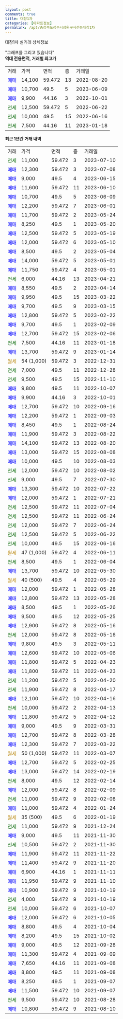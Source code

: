 ```yaml
---
layout: post
comments: true
title: 대창1차
categories: [아파트정보]
permalink: /apt/충청북도청주시청원구사천동대창1차
---
```


대창1차 실거래 상세정보

<script type="text/javascript">
  google.charts.load('current', {'packages':['line', 'corechart']});
  google.charts.setOnLoadCallback(drawChart);

  function drawChart() {
    var data = new google.visualization.DataTable();
    data.addColumn('date', '거래일');
    data.addColumn('number', "매매");
    data.addColumn('number', "전세");
    data.addColumn('number', "전매");

    data.addRows([[new Date(Date.parse("2023-07-10")), null, 11000, null], [new Date(Date.parse("2023-07-08")), 12300, null, null], [new Date(Date.parse("2023-06-15")), 9000, null, null], [new Date(Date.parse("2023-06-10")), 11600, null, null], [new Date(Date.parse("2023-06-09")), 10700, null, null], [new Date(Date.parse("2023-06-01")), 12200, null, null], [new Date(Date.parse("2023-05-24")), 11700, null, null], [new Date(Date.parse("2023-05-20")), 8250, null, null], [new Date(Date.parse("2023-05-19")), 12500, null, null], [new Date(Date.parse("2023-05-10")), 12000, null, null], [new Date(Date.parse("2023-05-04")), 8500, null, null], [new Date(Date.parse("2023-05-01")), 14000, null, null], [new Date(Date.parse("2023-05-01")), 11750, null, null], [new Date(Date.parse("2023-04-21")), null, 6000, null], [new Date(Date.parse("2023-04-14")), 8550, null, null], [new Date(Date.parse("2023-03-22")), 9950, null, null], [new Date(Date.parse("2023-03-15")), 9700, null, null], [new Date(Date.parse("2023-02-22")), 12800, null, null], [new Date(Date.parse("2023-02-09")), 9700, null, null], [new Date(Date.parse("2023-02-06")), 12700, null, null], [new Date(Date.parse("2023-01-18")), null, 7500, null], [new Date(Date.parse("2023-01-14")), 13700, null, null], [new Date(Date.parse("2022-12-31")), null, null, null], [new Date(Date.parse("2022-12-28")), null, 7000, null], [new Date(Date.parse("2022-11-10")), null, 9500, null], [new Date(Date.parse("2022-10-07")), 9800, null, null], [new Date(Date.parse("2022-10-01")), 9900, null, null], [new Date(Date.parse("2022-09-16")), 12700, null, null], [new Date(Date.parse("2022-09-03")), 12200, null, null], [new Date(Date.parse("2022-08-24")), 8450, null, null], [new Date(Date.parse("2022-08-22")), 11900, null, null], [new Date(Date.parse("2022-08-20")), 14100, null, null], [new Date(Date.parse("2022-08-08")), 13000, null, null], [new Date(Date.parse("2022-08-03")), 10000, null, null], [new Date(Date.parse("2022-08-02")), null, 12000, null], [new Date(Date.parse("2022-07-30")), null, 9000, null], [new Date(Date.parse("2022-07-22")), 13300, null, null], [new Date(Date.parse("2022-07-21")), 12000, null, null], [new Date(Date.parse("2022-07-04")), null, 12500, null], [new Date(Date.parse("2022-06-24")), null, 12500, null], [new Date(Date.parse("2022-06-24")), null, 12000, null], [new Date(Date.parse("2022-06-22")), null, 12500, null], [new Date(Date.parse("2022-06-16")), null, 10000, null], [new Date(Date.parse("2022-06-11")), null, null, null], [new Date(Date.parse("2022-06-04")), null, 8500, null], [new Date(Date.parse("2022-05-30")), 13700, null, null], [new Date(Date.parse("2022-05-29")), null, null, null], [new Date(Date.parse("2022-05-28")), 12000, null, null], [new Date(Date.parse("2022-05-28")), 12800, null, null], [new Date(Date.parse("2022-05-26")), 8500, null, null], [new Date(Date.parse("2022-05-25")), 9500, null, null], [new Date(Date.parse("2022-05-16")), 12900, null, null], [new Date(Date.parse("2022-05-16")), null, 12000, null], [new Date(Date.parse("2022-05-11")), 9800, null, null], [new Date(Date.parse("2022-05-06")), 12600, null, null], [new Date(Date.parse("2022-04-23")), 11800, null, null], [new Date(Date.parse("2022-04-23")), 11800, null, null], [new Date(Date.parse("2022-04-20")), null, 11200, null], [new Date(Date.parse("2022-04-17")), null, 11900, null], [new Date(Date.parse("2022-04-16")), 12100, null, null], [new Date(Date.parse("2022-04-13")), null, 10000, null], [new Date(Date.parse("2022-04-12")), 11800, null, null], [new Date(Date.parse("2022-03-31")), 9000, null, null], [new Date(Date.parse("2022-03-28")), 12700, null, null], [new Date(Date.parse("2022-03-22")), 12300, null, null], [new Date(Date.parse("2022-03-07")), null, null, null], [new Date(Date.parse("2022-02-25")), 12700, null, null], [new Date(Date.parse("2022-02-19")), 13000, null, null], [new Date(Date.parse("2022-02-14")), null, 8000, null], [new Date(Date.parse("2022-02-09")), 12000, null, null], [new Date(Date.parse("2022-02-08")), null, 11000, null], [new Date(Date.parse("2022-01-24")), 11000, null, null], [new Date(Date.parse("2022-01-19")), null, null, null], [new Date(Date.parse("2021-12-24")), null, 11000, null], [new Date(Date.parse("2021-11-30")), 9000, null, null], [new Date(Date.parse("2021-11-30")), null, 10500, null], [new Date(Date.parse("2021-11-22")), 11900, null, null], [new Date(Date.parse("2021-11-20")), 11400, null, null], [new Date(Date.parse("2021-11-11")), 6900, null, null], [new Date(Date.parse("2021-11-10")), 11950, null, null], [new Date(Date.parse("2021-10-19")), 10900, null, null], [new Date(Date.parse("2021-10-19")), null, 4000, null], [new Date(Date.parse("2021-10-07")), null, 10000, null], [new Date(Date.parse("2021-10-05")), 12000, null, null], [new Date(Date.parse("2021-10-04")), 8800, null, null], [new Date(Date.parse("2021-10-02")), 8200, null, null], [new Date(Date.parse("2021-09-28")), 9000, null, null], [new Date(Date.parse("2021-09-09")), 11300, null, null], [new Date(Date.parse("2021-09-08")), 7650, null, null], [new Date(Date.parse("2021-09-08")), 8800, null, null], [new Date(Date.parse("2021-09-07")), 8250, null, null], [new Date(Date.parse("2021-09-07")), 11500, null, null], [new Date(Date.parse("2021-08-28")), null, 9500, null], [new Date(Date.parse("2021-08-10")), 10800, null, null]]);

    var options = {
      hAxis: {
        format: 'yyyy/MM/dd'
      },    
      lineWidth: 0,
      pointsVisible: true,    
      title: '최근 1년간 유형별 실거래가 분포',
      legend: { position: 'bottom' }
    };

    var formatter = new google.visualization.NumberFormat({pattern:'###,###'} );
    formatter.format(data, 1);
    formatter.format(data, 2);
    
    setTimeout(function() {
        var chart = new google.visualization.LineChart(document.getElementById('columnchart_material'));
        chart.draw(data, (options));
        document.getElementById('loading').style.display = 'none';
    }, 200);
  }
</script>


<div id="loading" style="z-index:20; display: block; margin-left: 0px">"그래프를 그리고 있습니다"</div>
<div id="columnchart_material" style="width: 95%; margin-left: 0px; display: block"></div>
<!-- contents start -->
<b>역대 전용면적, 거래별 최고가</b>
<table class="sortable">
    <tr>
      <td>거래</td>
      <td>가격</td>
      <td>면적</td>
      <td>층</td>
      <td>거래일</td>
    </tr>
        <tr>
          <td><a style="color: blue">매매</a></td>
          <td>14,100</td>
          <td>59.472</td>
          <td>13</td>
          <td>2022-08-20</td>
        </tr>            <tr>
          <td><a style="color: blue">매매</a></td>
          <td>10,700</td>
          <td>49.5</td>
          <td>5</td>
          <td>2023-06-09</td>
        </tr>            <tr>
          <td><a style="color: blue">매매</a></td>
          <td>9,900</td>
          <td>44.16</td>
          <td>3</td>
          <td>2022-10-01</td>
        </tr>        
        <tr>
              <td><a style="color: darkgreen">전세</a></td>
              <td>12,500</td>
              <td>59.472</td>
              <td>5</td>
              <td>2022-06-22</td>
            </tr>            <tr>
              <td><a style="color: darkgreen">전세</a></td>
              <td>10,000</td>
              <td>49.5</td>
              <td>15</td>
              <td>2022-06-16</td>
            </tr>            <tr>
              <td><a style="color: darkgreen">전세</a></td>
              <td>7,500</td>
              <td>44.16</td>
              <td>11</td>
              <td>2023-01-18</td>
            </tr>        
    
</table>

<b>최근 1년간 거래 내역</b>

<table class="sortable">
    <tr>
      <td>거래</td>
      <td>가격</td>
      <td>면적</td>
      <td>층</td>
      <td>거래일</td>
    </tr>
    <tr>
      <td><a style="color: darkgreen">전세</a></td>
      <td>11,000</td>
      <td>59.472</td>
      <td>3</td>
      <td>2023-07-10</td>
    </tr>          <tr>
      <td><a style="color: blue">매매</a></td>
      <td>12,300</td>
      <td>59.472</td>
      <td>3</td>
      <td>2023-07-08</td>
    </tr>          <tr>
      <td><a style="color: blue">매매</a></td>
      <td>9,000</td>
      <td>49.5</td>
      <td>4</td>
      <td>2023-06-15</td>
    </tr>          <tr>
      <td><a style="color: blue">매매</a></td>
      <td>11,600</td>
      <td>59.472</td>
      <td>11</td>
      <td>2023-06-10</td>
    </tr>          <tr>
      <td><a style="color: blue">매매</a></td>
      <td>10,700</td>
      <td>49.5</td>
      <td>5</td>
      <td>2023-06-09</td>
    </tr>          <tr>
      <td><a style="color: blue">매매</a></td>
      <td>12,200</td>
      <td>59.472</td>
      <td>7</td>
      <td>2023-06-01</td>
    </tr>          <tr>
      <td><a style="color: blue">매매</a></td>
      <td>11,700</td>
      <td>59.472</td>
      <td>2</td>
      <td>2023-05-24</td>
    </tr>          <tr>
      <td><a style="color: blue">매매</a></td>
      <td>8,250</td>
      <td>49.5</td>
      <td>1</td>
      <td>2023-05-20</td>
    </tr>          <tr>
      <td><a style="color: blue">매매</a></td>
      <td>12,500</td>
      <td>59.472</td>
      <td>5</td>
      <td>2023-05-19</td>
    </tr>          <tr>
      <td><a style="color: blue">매매</a></td>
      <td>12,000</td>
      <td>59.472</td>
      <td>6</td>
      <td>2023-05-10</td>
    </tr>          <tr>
      <td><a style="color: blue">매매</a></td>
      <td>8,500</td>
      <td>49.5</td>
      <td>2</td>
      <td>2023-05-04</td>
    </tr>          <tr>
      <td><a style="color: blue">매매</a></td>
      <td>14,000</td>
      <td>59.472</td>
      <td>5</td>
      <td>2023-05-01</td>
    </tr>          <tr>
      <td><a style="color: blue">매매</a></td>
      <td>11,750</td>
      <td>59.472</td>
      <td>4</td>
      <td>2023-05-01</td>
    </tr>          <tr>
      <td><a style="color: darkgreen">전세</a></td>
      <td>6,000</td>
      <td>44.16</td>
      <td>13</td>
      <td>2023-04-21</td>
    </tr>          <tr>
      <td><a style="color: blue">매매</a></td>
      <td>8,550</td>
      <td>49.5</td>
      <td>2</td>
      <td>2023-04-14</td>
    </tr>          <tr>
      <td><a style="color: blue">매매</a></td>
      <td>9,950</td>
      <td>49.5</td>
      <td>15</td>
      <td>2023-03-22</td>
    </tr>          <tr>
      <td><a style="color: blue">매매</a></td>
      <td>9,700</td>
      <td>49.5</td>
      <td>9</td>
      <td>2023-03-15</td>
    </tr>          <tr>
      <td><a style="color: blue">매매</a></td>
      <td>12,800</td>
      <td>59.472</td>
      <td>5</td>
      <td>2023-02-22</td>
    </tr>          <tr>
      <td><a style="color: blue">매매</a></td>
      <td>9,700</td>
      <td>49.5</td>
      <td>1</td>
      <td>2023-02-09</td>
    </tr>          <tr>
      <td><a style="color: blue">매매</a></td>
      <td>12,700</td>
      <td>59.472</td>
      <td>15</td>
      <td>2023-02-06</td>
    </tr>          <tr>
      <td><a style="color: darkgreen">전세</a></td>
      <td>7,500</td>
      <td>44.16</td>
      <td>11</td>
      <td>2023-01-18</td>
    </tr>          <tr>
      <td><a style="color: blue">매매</a></td>
      <td>13,700</td>
      <td>59.472</td>
      <td>9</td>
      <td>2023-01-14</td>
    </tr>          <tr>
      <td><a style="color: darkgoldenrod">월세</a></td>
      <td>54 (1,000)</td>
      <td>59.472</td>
      <td>3</td>
      <td>2022-12-31</td>
    </tr>          <tr>
      <td><a style="color: darkgreen">전세</a></td>
      <td>7,000</td>
      <td>49.5</td>
      <td>11</td>
      <td>2022-12-28</td>
    </tr>          <tr>
      <td><a style="color: darkgreen">전세</a></td>
      <td>9,500</td>
      <td>49.5</td>
      <td>15</td>
      <td>2022-11-10</td>
    </tr>          <tr>
      <td><a style="color: blue">매매</a></td>
      <td>9,800</td>
      <td>49.5</td>
      <td>11</td>
      <td>2022-10-07</td>
    </tr>          <tr>
      <td><a style="color: blue">매매</a></td>
      <td>9,900</td>
      <td>44.16</td>
      <td>3</td>
      <td>2022-10-01</td>
    </tr>          <tr>
      <td><a style="color: blue">매매</a></td>
      <td>12,700</td>
      <td>59.472</td>
      <td>10</td>
      <td>2022-09-16</td>
    </tr>          <tr>
      <td><a style="color: blue">매매</a></td>
      <td>12,200</td>
      <td>59.472</td>
      <td>1</td>
      <td>2022-09-03</td>
    </tr>          <tr>
      <td><a style="color: blue">매매</a></td>
      <td>8,450</td>
      <td>49.5</td>
      <td>1</td>
      <td>2022-08-24</td>
    </tr>          <tr>
      <td><a style="color: blue">매매</a></td>
      <td>11,900</td>
      <td>59.472</td>
      <td>3</td>
      <td>2022-08-22</td>
    </tr>          <tr>
      <td><a style="color: blue">매매</a></td>
      <td>14,100</td>
      <td>59.472</td>
      <td>13</td>
      <td>2022-08-20</td>
    </tr>          <tr>
      <td><a style="color: blue">매매</a></td>
      <td>13,000</td>
      <td>59.472</td>
      <td>15</td>
      <td>2022-08-08</td>
    </tr>          <tr>
      <td><a style="color: blue">매매</a></td>
      <td>10,000</td>
      <td>49.5</td>
      <td>10</td>
      <td>2022-08-03</td>
    </tr>          <tr>
      <td><a style="color: darkgreen">전세</a></td>
      <td>12,000</td>
      <td>59.472</td>
      <td>10</td>
      <td>2022-08-02</td>
    </tr>          <tr>
      <td><a style="color: darkgreen">전세</a></td>
      <td>9,000</td>
      <td>49.5</td>
      <td>7</td>
      <td>2022-07-30</td>
    </tr>          <tr>
      <td><a style="color: blue">매매</a></td>
      <td>13,300</td>
      <td>59.472</td>
      <td>10</td>
      <td>2022-07-22</td>
    </tr>          <tr>
      <td><a style="color: blue">매매</a></td>
      <td>12,000</td>
      <td>59.472</td>
      <td>1</td>
      <td>2022-07-21</td>
    </tr>          <tr>
      <td><a style="color: darkgreen">전세</a></td>
      <td>12,500</td>
      <td>59.472</td>
      <td>11</td>
      <td>2022-07-04</td>
    </tr>          <tr>
      <td><a style="color: darkgreen">전세</a></td>
      <td>12,500</td>
      <td>59.472</td>
      <td>11</td>
      <td>2022-06-24</td>
    </tr>          <tr>
      <td><a style="color: darkgreen">전세</a></td>
      <td>12,000</td>
      <td>59.472</td>
      <td>7</td>
      <td>2022-06-24</td>
    </tr>          <tr>
      <td><a style="color: darkgreen">전세</a></td>
      <td>12,500</td>
      <td>59.472</td>
      <td>5</td>
      <td>2022-06-22</td>
    </tr>          <tr>
      <td><a style="color: darkgreen">전세</a></td>
      <td>10,000</td>
      <td>49.5</td>
      <td>15</td>
      <td>2022-06-16</td>
    </tr>          <tr>
      <td><a style="color: darkgoldenrod">월세</a></td>
      <td>47 (1,000)</td>
      <td>59.472</td>
      <td>4</td>
      <td>2022-06-11</td>
    </tr>          <tr>
      <td><a style="color: darkgreen">전세</a></td>
      <td>8,500</td>
      <td>49.5</td>
      <td>1</td>
      <td>2022-06-04</td>
    </tr>          <tr>
      <td><a style="color: blue">매매</a></td>
      <td>13,700</td>
      <td>59.472</td>
      <td>10</td>
      <td>2022-05-30</td>
    </tr>          <tr>
      <td><a style="color: darkgoldenrod">월세</a></td>
      <td>40 (500)</td>
      <td>49.5</td>
      <td>4</td>
      <td>2022-05-29</td>
    </tr>          <tr>
      <td><a style="color: blue">매매</a></td>
      <td>12,000</td>
      <td>59.472</td>
      <td>1</td>
      <td>2022-05-28</td>
    </tr>          <tr>
      <td><a style="color: blue">매매</a></td>
      <td>12,800</td>
      <td>59.472</td>
      <td>13</td>
      <td>2022-05-28</td>
    </tr>          <tr>
      <td><a style="color: blue">매매</a></td>
      <td>8,500</td>
      <td>49.5</td>
      <td>1</td>
      <td>2022-05-26</td>
    </tr>          <tr>
      <td><a style="color: blue">매매</a></td>
      <td>9,500</td>
      <td>49.5</td>
      <td>12</td>
      <td>2022-05-25</td>
    </tr>          <tr>
      <td><a style="color: blue">매매</a></td>
      <td>12,900</td>
      <td>59.472</td>
      <td>8</td>
      <td>2022-05-16</td>
    </tr>          <tr>
      <td><a style="color: darkgreen">전세</a></td>
      <td>12,000</td>
      <td>59.472</td>
      <td>8</td>
      <td>2022-05-16</td>
    </tr>          <tr>
      <td><a style="color: blue">매매</a></td>
      <td>9,800</td>
      <td>49.5</td>
      <td>3</td>
      <td>2022-05-11</td>
    </tr>          <tr>
      <td><a style="color: blue">매매</a></td>
      <td>12,600</td>
      <td>59.472</td>
      <td>10</td>
      <td>2022-05-06</td>
    </tr>          <tr>
      <td><a style="color: blue">매매</a></td>
      <td>11,800</td>
      <td>59.472</td>
      <td>5</td>
      <td>2022-04-23</td>
    </tr>          <tr>
      <td><a style="color: blue">매매</a></td>
      <td>11,800</td>
      <td>59.472</td>
      <td>11</td>
      <td>2022-04-23</td>
    </tr>          <tr>
      <td><a style="color: darkgreen">전세</a></td>
      <td>11,200</td>
      <td>59.472</td>
      <td>5</td>
      <td>2022-04-20</td>
    </tr>          <tr>
      <td><a style="color: darkgreen">전세</a></td>
      <td>11,900</td>
      <td>59.472</td>
      <td>8</td>
      <td>2022-04-17</td>
    </tr>          <tr>
      <td><a style="color: blue">매매</a></td>
      <td>12,100</td>
      <td>59.472</td>
      <td>10</td>
      <td>2022-04-16</td>
    </tr>          <tr>
      <td><a style="color: darkgreen">전세</a></td>
      <td>10,000</td>
      <td>59.472</td>
      <td>2</td>
      <td>2022-04-13</td>
    </tr>          <tr>
      <td><a style="color: blue">매매</a></td>
      <td>11,800</td>
      <td>59.472</td>
      <td>5</td>
      <td>2022-04-12</td>
    </tr>          <tr>
      <td><a style="color: blue">매매</a></td>
      <td>9,000</td>
      <td>49.5</td>
      <td>9</td>
      <td>2022-03-31</td>
    </tr>          <tr>
      <td><a style="color: blue">매매</a></td>
      <td>12,700</td>
      <td>59.472</td>
      <td>8</td>
      <td>2022-03-28</td>
    </tr>          <tr>
      <td><a style="color: blue">매매</a></td>
      <td>12,300</td>
      <td>59.472</td>
      <td>7</td>
      <td>2022-03-22</td>
    </tr>          <tr>
      <td><a style="color: darkgoldenrod">월세</a></td>
      <td>50 (1,000)</td>
      <td>59.472</td>
      <td>11</td>
      <td>2022-03-07</td>
    </tr>          <tr>
      <td><a style="color: blue">매매</a></td>
      <td>12,700</td>
      <td>59.472</td>
      <td>5</td>
      <td>2022-02-25</td>
    </tr>          <tr>
      <td><a style="color: blue">매매</a></td>
      <td>13,000</td>
      <td>59.472</td>
      <td>14</td>
      <td>2022-02-19</td>
    </tr>          <tr>
      <td><a style="color: darkgreen">전세</a></td>
      <td>8,000</td>
      <td>49.5</td>
      <td>12</td>
      <td>2022-02-14</td>
    </tr>          <tr>
      <td><a style="color: blue">매매</a></td>
      <td>12,000</td>
      <td>59.472</td>
      <td>8</td>
      <td>2022-02-09</td>
    </tr>          <tr>
      <td><a style="color: darkgreen">전세</a></td>
      <td>11,000</td>
      <td>59.472</td>
      <td>9</td>
      <td>2022-02-08</td>
    </tr>          <tr>
      <td><a style="color: blue">매매</a></td>
      <td>11,000</td>
      <td>59.472</td>
      <td>4</td>
      <td>2022-01-24</td>
    </tr>          <tr>
      <td><a style="color: darkgoldenrod">월세</a></td>
      <td>35 (500)</td>
      <td>49.5</td>
      <td>6</td>
      <td>2022-01-19</td>
    </tr>          <tr>
      <td><a style="color: darkgreen">전세</a></td>
      <td>11,000</td>
      <td>59.472</td>
      <td>9</td>
      <td>2021-12-24</td>
    </tr>          <tr>
      <td><a style="color: blue">매매</a></td>
      <td>9,000</td>
      <td>49.5</td>
      <td>11</td>
      <td>2021-11-30</td>
    </tr>          <tr>
      <td><a style="color: darkgreen">전세</a></td>
      <td>10,500</td>
      <td>59.472</td>
      <td>2</td>
      <td>2021-11-30</td>
    </tr>          <tr>
      <td><a style="color: blue">매매</a></td>
      <td>11,900</td>
      <td>59.472</td>
      <td>11</td>
      <td>2021-11-22</td>
    </tr>          <tr>
      <td><a style="color: blue">매매</a></td>
      <td>11,400</td>
      <td>59.472</td>
      <td>9</td>
      <td>2021-11-20</td>
    </tr>          <tr>
      <td><a style="color: blue">매매</a></td>
      <td>6,900</td>
      <td>44.16</td>
      <td>1</td>
      <td>2021-11-11</td>
    </tr>          <tr>
      <td><a style="color: blue">매매</a></td>
      <td>11,950</td>
      <td>59.472</td>
      <td>9</td>
      <td>2021-11-10</td>
    </tr>          <tr>
      <td><a style="color: blue">매매</a></td>
      <td>10,900</td>
      <td>59.472</td>
      <td>9</td>
      <td>2021-10-19</td>
    </tr>          <tr>
      <td><a style="color: darkgreen">전세</a></td>
      <td>4,000</td>
      <td>59.472</td>
      <td>9</td>
      <td>2021-10-19</td>
    </tr>          <tr>
      <td><a style="color: darkgreen">전세</a></td>
      <td>10,000</td>
      <td>59.472</td>
      <td>6</td>
      <td>2021-10-07</td>
    </tr>          <tr>
      <td><a style="color: blue">매매</a></td>
      <td>12,000</td>
      <td>59.472</td>
      <td>6</td>
      <td>2021-10-05</td>
    </tr>          <tr>
      <td><a style="color: blue">매매</a></td>
      <td>8,800</td>
      <td>49.5</td>
      <td>4</td>
      <td>2021-10-04</td>
    </tr>          <tr>
      <td><a style="color: blue">매매</a></td>
      <td>8,200</td>
      <td>49.5</td>
      <td>15</td>
      <td>2021-10-02</td>
    </tr>          <tr>
      <td><a style="color: blue">매매</a></td>
      <td>9,000</td>
      <td>49.5</td>
      <td>12</td>
      <td>2021-09-28</td>
    </tr>          <tr>
      <td><a style="color: blue">매매</a></td>
      <td>11,300</td>
      <td>59.472</td>
      <td>4</td>
      <td>2021-09-09</td>
    </tr>          <tr>
      <td><a style="color: blue">매매</a></td>
      <td>7,650</td>
      <td>44.16</td>
      <td>11</td>
      <td>2021-09-08</td>
    </tr>          <tr>
      <td><a style="color: blue">매매</a></td>
      <td>8,800</td>
      <td>49.5</td>
      <td>11</td>
      <td>2021-09-08</td>
    </tr>          <tr>
      <td><a style="color: blue">매매</a></td>
      <td>8,250</td>
      <td>49.5</td>
      <td>1</td>
      <td>2021-09-07</td>
    </tr>          <tr>
      <td><a style="color: blue">매매</a></td>
      <td>11,500</td>
      <td>59.472</td>
      <td>10</td>
      <td>2021-09-07</td>
    </tr>          <tr>
      <td><a style="color: darkgreen">전세</a></td>
      <td>9,500</td>
      <td>59.472</td>
      <td>10</td>
      <td>2021-08-28</td>
    </tr>          <tr>
      <td><a style="color: blue">매매</a></td>
      <td>10,800</td>
      <td>59.472</td>
      <td>9</td>
      <td>2021-08-10</td>
    </tr>      </table>
<!-- contents end -->    

